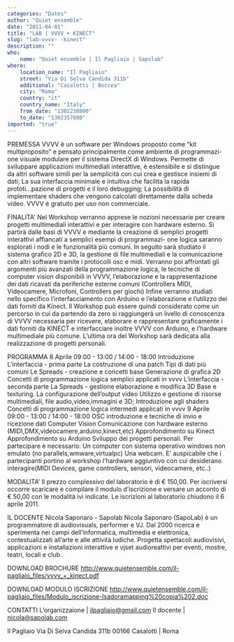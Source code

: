 ```yaml
---
categories: "Dates"
author: "Quiet ensemble"
date: "2011-04-01"
title: "LAB | VVVV + KINECT"
slug: "lab-vvvv- -kinect"
description: ""
who: 
    name: "Quiet ensemble | Il Pagliaio | Sapolab"
where: 
    location_name: "Il Pagliaio"
    street: "Via Di Selva Candida 311b"
    additional: "Casalotti | Boccea"
    city: "Roma"
    country: "it"
    country_name: "Italy"
    from_date: "1302238800"
    to_date: "1302357600"
imported: "true"
---
```



PREMESSA
VVVV è un software per Windows proposto come “kit multiproposito” e pensato principalmente come ambiente di programmazi- one visuale modulare per il sistema DirectX di Windows. Permette di sviluppare applicazioni multimediali interattive, è estensibile e si distingue da altri software simili per la semplicità con cui crea e gestisce insiemi di dati;
La sua interfaccia minimale e intuitiva che facilita la rapida prototi...pazione di progetti e il loro debugging; La possibilità di implementare shaders che vengono calcolati direttamente dalla scheda video. VVVV è gratuito per uso non commerciale.

FINALITA'
Nel Workshop verranno apprese le nozioni necessarie per creare progetti multimediali interattivi e per interagire con hardware esterno. Si partirà dalle basi di VVVV e mediante la creazione di semplici progetti interattivi affiancati a semplici esempi di programmazi- one logica saranno esplorati i nodi e le funzionalità più comuni. In seguito sarà studiato il sistema grafico 2D e 3D, la gestione di file multimediali e la comunicazione con altri software tramite i protocolli osc e midi.
Verranno poi affrontati gli argomenti più avanzati della programmazione logica, le tecniche di computer vision disponibili in VVVV, l’elaborazione e la rappresentazione dei dati ricavati da periferiche esterne comuni (Controllers MIDI, Videocamere, Microfoni, Controllers per giochi) Infine verranno studiati nello specifico l’interfacciamento con Arduino e l’elaborazione e l’utilizzo dei dati forniti da Kinect.
Il Workshop può essere quindi considerato come un percorso in cui da partendo da zero si raggiungerà un livello di conoscenza di VVVV necessaria per ricevere, elaborare e rappresentare graficamente i dati forniti da KINECT e interfacciare inoltre VVVV con Arduino, e l’hardware multimediale più comune. L’ultima ora del Workshop sarà dedicata alla realizzazione di progetti personali.

PROGRAMMA
8 Aprile 09:00 - 13:00 / 14:00 - 18:00
Introduzione L’interfaccia - prima parte La costruzione di una patch Tipi di dati più comuni Le Spreads - creazione e concetti base Generazione di grafica 2D Concetti di programmazione logica semplici applicati in vvvv L’interfaccia - seconda parte La Spreads - gestione elaborazione e modifica 3D Base e texturing. La configurazione dell’output video Utilizzo e gestione di risorse multimediali, file audio,video,immagini e 3D; Introduzione agli shaders Concetti di programmazione logica intermedi applicati in vvvv
9 Aprile 09:00 - 13:00 / 14:00 - 18:00
OSC introduzione e tecniche di invio e ricezione dati Computer Vision Comunicazione con hardware esterno (MIDI,DMX,videocamere,arduino,kinect,etc) Approfondimento su Kinect Approfondimento su Arduino Sviluppo dei progetti personali.
Per partecipare è necessario: Un computer con sistema operativo windows non emulato (no parallels,wmware,virtualpc) Una webcam. E’ auspicabile che i partecipanti portino al workshop l’hardware aggiuntivo con cui desiderano interagire(MIDI Devices, game controllers, sensori, videocamere, etc..)

MODALITA'
Il prezzo complessivo del laboratorio è di € 150,00. Per iscriversi occorre scaricare e compilare il modulo d’iscrizione e versare un acconto di € 50,00 con le modalità ivi indicate. Le iscrizioni al laboratorio chiudono il 6 aprile 2011.

IL DOCENTE
Nicola Saponaro - Sapolab
Nicola Saponaro (SapoLab) è un programmatore di audiovisuals, performer e VJ. Dal 2000 ricerca e sperimenta nei campi dell’informatica, multimedia e elettronica, contestualizzati all’arte e alle attività ludiche. Progetta spettacoli audiovisivi, applicazioni e installazioni interattive e vjset audioreattivi per eventi, mostre, teatri, locali e club.



DOWNLOAD BROCHURE
http://www.quietensemble.com/il-pagliaio_files/vvvv_+_kinect.pdf

DOWNLOAD MODULO ISCRIZIONE
http://www.quietensemble.com/il-pagliaio_files/Modulo_iscrizione-Isadoramapping%20copia%202.doc



CONTATTI
L’organizzaione | ilpagliaio@gmail.com
Il docente | nicola@sapolab.com


Il Pagliaio
Via Di Selva Candida 311b 00166 Casalotti | Roma